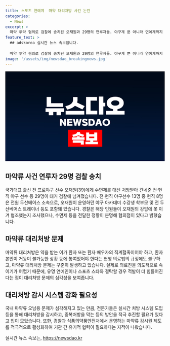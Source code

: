 ```yaml
---
title: 스포츠 연예계  마약 대리처방 사건 논란
categories:
  - News
excerpt: >
  마약 투약 혐의로 검찰에 송치된 오재원과 29명의 연루자들. 야구계 뿐 아니라 연예계까지 확산된 마약 사건. 대리처방 강화조치 이후에도 끊이지 않는 문제. 실시간 처방 시스템 도입이 필요하다는 전문가 의견. 이 같은 사건이 계속되는 가운데, 국내 마약류 오남용 문제에 대한 전문가들의 제언이 이어지고 있다.
feature_text: >
  ## adskorea 실시간 뉴스 속보입니다.

  마약 투약 혐의로 검찰에 송치된 오재원과 29명의 연루자들. 야구계 뿐 아니라 연예계까지 확산된 마약 사건. 대리처방 강화조치 이후에도 끊이지 않는 문제. 실시간 처방 시스템 도입이 필요하다는 전문가 의견. 이 같은 사건이 계속되는 가운데, 국내 마약류 오남용 문제에 대한 전문가들의 제언이 이어지고 있다.
image: '/assets/img/newsdao_breakingnews.jpg'
---
```


<p><img src="/assets/img/newsdao_breakingnews.jpg" alt="adskorea 속보" /></p>

<h2 data-ke-size="size26">마약류 사건 연루자 29명 검찰 송치</h2>

<p data-ke-size="size16">국가대표 출신 전 프로야구 선수 오재원(39)에게 수면제를 대신 처방받아 건네준 전·현직 야구 선수 등 29명이 대거 검찰에 넘겨졌습니다. 전·현직 야구선수 13명 중 현직 8명은 전원 두산베어스 소속으로, 오재원이 운영하던 야구 아카데미 수강생 학부모 및 전 두산베어스 트레이너 등도 포함돼 있습니다. 경찰은 해당 인원들이 오재원의 강압에 못 이겨 협조했는지 조사했으나, 수면제 등을 전달한 정황이 분명해 혐의점이 있다고 밝혔습니다.</p>

<h2 data-ke-size="size26">마약류 대리처방 문제</h2>

<p data-ke-size="size16">마약류 대리처방은 약을 받는 이가 환자 또는 환자 배우자의 직계혈족이어야 하고, 환자 본인이 거동이 불가능한 상황 등에 놓여있어야 한다는 현행 의료법의 규정에도 불구하고, 마약류 대리처방 문제는 꾸준히 발생하고 있습니다. 실제로 의료진을 의도적으로 속이기가 어렵기 때문에, 유명 연예인이나 스포츠 스타와 결탁할 경우 적발이 더 힘들어진다는 점이 대리처방 문제의 심각성을 보여줍니다.</p>

<h2 data-ke-size="size26">대리처방 감시 시스템 강화 필요성</h2>

<p data-ke-size="size16">국내 마약류 오남용 문제가 심각해지고 있는 만큼, 전문가들은 실시간 처방 시스템 도입 등을 통해 대리처방을 감시하고, 중복처방을 막는 등의 방안을 적극 추진할 필요가 있다고 입이 모았습니다. 또한, 경찰과 식품의약품안전처에서 운영하는 마약류 감시원 제도를 적극적으로 활성화하여 기관 간 유기적 협력이 필요하다는 지적이 나왔습니다.</p>
실시간 뉴스 속보는, <a href="https://newsdao.kr" rel="dofollow">https://newsdao.kr</a>


